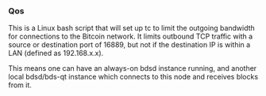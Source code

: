 ### Qos ###

This is a Linux bash script that will set up tc to limit the outgoing bandwidth for connections to the Bitcoin network. It limits outbound TCP traffic with a source or destination port of 16889, but not if the destination IP is within a LAN (defined as 192.168.x.x).

This means one can have an always-on bdsd instance running, and another local bdsd/bds-qt instance which connects to this node and receives blocks from it.
